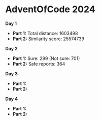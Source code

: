 # AdventOfCode 2024

**Day 1**
- **Part 1:** Total distance: 1603498
- **Part 2:** Similarity score: 25574739

**Day 2**
- **Part 1:** Sure: 299 (Not sure: 701)
- **Part 2:** Safe reports: 364

**Day 3**
- **Part 1:**
- **Part 2:**

**Day 4**
- **Part 1:**
- **Part 2:** 
